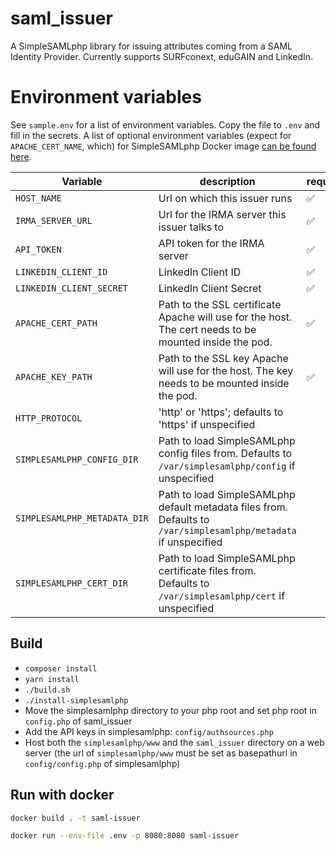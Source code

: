 # saml_issuer

A SimpleSAMLphp library for issuing attributes coming from a SAML Identity Provider.
Currently supports SURFconext, eduGAIN and LinkedIn.

# Environment variables
See `sample.env` for a list of environment variables. Copy the file to `.env` and fill in the secrets.
A list of optional environment variables (expect for `APACHE_CERT_NAME`, which) for SimpleSAMLphp Docker image [can be found here](https://github.com/cirrusidentity/docker-simplesamlphp/tree/master?tab=readme-ov-file#environmental-variables).

| Variable | description | required |
| --- | --- | --- |
| `HOST_NAME` | Url on which this issuer runs | ✅ |
| `IRMA_SERVER_URL` | Url for the IRMA server this issuer talks to | ✅ |
| `API_TOKEN` | API token for the IRMA server | ✅ |
| `LINKEDIN_CLIENT_ID` | LinkedIn Client ID | ✅ |
| `LINKEDIN_CLIENT_SECRET` | LinkedIn Client Secret | ✅ |
| `APACHE_CERT_PATH` | Path to the SSL certificate Apache will use for the host. The cert needs to be mounted inside the pod. | ✅ |
| `APACHE_KEY_PATH` | Path to the SSL key Apache will use for the host. The key needs to be mounted inside the pod. | ✅ |
| `HTTP_PROTOCOL` | 'http' or 'https'; defaults to 'https' if unspecified | |
| `SIMPLESAMLPHP_CONFIG_DIR` | Path to load SimpleSAMLphp config files from. Defaults to `/var/simplesamlphp/config` if unspecified | |
| `SIMPLESAMLPHP_METADATA_DIR` | Path to load SimpleSAMLphp default metadata files from. Defaults to `/var/simplesamlphp/metadata` if unspecified | |
| `SIMPLESAMLPHP_CERT_DIR` | Path to load SimpleSAMLphp certificate files from. Defaults to `/var/simplesamlphp/cert` if unspecified | |

## Build
 * `composer install`
 * `yarn install`
 * `./build.sh`
 * `./install-simplesamlphp`
 * Move the simplesamlphp directory to your php root and set php root in `config.php` of saml_issuer
 * Add the API keys in simplesamlphp: `config/authsources.php`
 * Host both the `simplesamlphp/www` and the `saml_issuer` directory on a web server
   (the url of `simplesamlphp/www` must be set as basepathurl in `config/config.php` of simplesamlphp)

## Run with docker
```bash
docker build . -t saml-issuer
```

```bash
docker run --env-file .env -p 8080:8080 saml-issuer
```